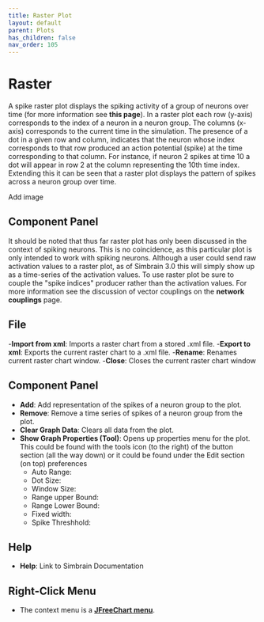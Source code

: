 ```yaml
---
title: Raster Plot
layout: default
parent: Plots
has_children: false
nav_order: 105
---
```


# Raster

A spike raster plot displays the spiking activity of a group of neurons over time (for more information see **this page**). In a raster plot each row (y-axis) corresponds to the index of a neuron in a neuron group. The columns (x-axis) corresponds to the current time in the simulation. The presence of a dot in a given row and column, indicates that the neuron whose index corresponds to that row produced an action potential (spike) at the time corresponding to that column. For instance, if neuron 2 spikes at time 10 a dot will appear in row 2 at the column representing the 10th time index. Extending this it can be seen that a raster plot displays the pattern of spikes across a neuron group over time.

<!-- TODO --> Add image

## Component Panel

It should be noted that thus far raster plot has only been discussed in the context of spiking neurons. This is no coincidence, as this particular plot is only intended to work with spiking neurons. Although a user could send raw activation values to a raster plot, as of Simbrain 3.0 this will simply show up as a time-series of the activation values. To use raster plot be sure to couple the "spike indices" producer rather than the activation values. For more information see the discussion of vector couplings on the **network couplings** page.

## File

-**Import from xml**: Imports a raster chart from a stored .xml file.
-**Export to xml**: Exports the current raster chart to a .xml file.
-**Rename**: Renames current raster chart window.
-**Close**: Closes the current raster chart window

## Component Panel

- **Add**: Add representation of the spikes of a neuron group to the plot.
- **Remove**: Remove a time series of spikes of a neuron group from the plot.
- **Clear Graph Data**: Clears all data from the plot.
- **Show Graph Properties (Tool)**: Opens up properties menu for the plot. This could be found with the tools icon (to the right) of the button section (all the way down) or it could be found under the Edit section (on top) preferences
    * Auto Range:
    * Dot Size:
    * Window Size:
    * Range upper Bound:
    * Range Lower Bound:
    * Fixed width:
    * Spike Threshhold:

## Help

- **Help**: Link to Simbrain Documentation

## Right-Click Menu

- The context menu is a **[JFreeChart menu](./#jfreechart-right-click-menu)**.

